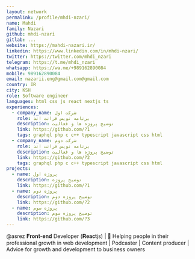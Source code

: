 ```yaml
---
layout: network
permalink: /profile/mhdi-nzari/
name: Mahdi
family: Nazari
github: mhdi-nzari
gitlab: ...
website: https://mahdi-nazari.ir/
linkedin: https://www.linkedin.com/in/mhdi-nzari/
twitter: https://twitter.com/mhdi_nzari
telegram: https://t.me/mhdi_nzari
whatsapp: https://wa.me/+989162890084
mobile: 989162890084
email: nazarii.eng@gmail.com@gmail.com
country: IR
city: KSH
role: Software engineer
languages: html css js react nextjs ts
experiences:
  - company_name: شرکت اول
    role: برنامه نویس فرانت اند
    description: توضیح پروژه ها و فعالیت
    link: https://github.com/?1
    tags: graphql php c c++ typescript javascript css html
  - company_name: شرکت دوم
    role: برنامه نویس فرانت اند
    description: توضیح پروژه ها و فعالیت
    link: https://github.com/?2
    tags: graphql php c c++ typescript javascript css html
projects:
  - name: پروژه اول
    description: توضیح پروژه
    link: https://github.com/?1
  - name: پروژه دوم
    description: توضیح پروژه دوم
    link: https://github.com/?2
  - name: پروژه سوم
    description: توضیح پروژه سوم
    link: https://github.com/?3
---
```


@asrez 𝐅𝐫𝐨𝐧𝐭-𝐞𝐧𝐝 Developer (𝐑𝐞𝐚𝐜𝐭js) | 💯 Helping people in their professional growth in web development | Podcaster | Content producer | Advice for growth and development to business owners
